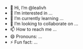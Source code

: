 - 👋 Hi, I’m @lealivh
- 👀 I’m interested in ...
- 🌱 I’m currently learning ...
- 💞️ I’m looking to collaborate on ...
- 📫 How to reach me ...
- 😄 Pronouns: ...
- ⚡ Fun fact: ...

<!---
lealivh/lealivh is a ✨ special ✨ repository because its `README.md` (this file) appears on your GitHub profile.
You can click the Preview link to take a look at your changes.
--->
